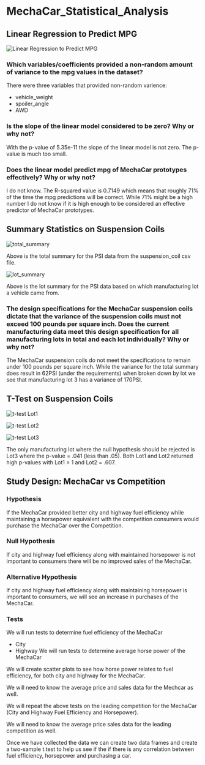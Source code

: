 # MechaCar_Statistical_Analysis

## Linear Regression to Predict MPG

![Linear Regression to Predict MPG](https://user-images.githubusercontent.com/115502048/218184125-f4bfd4bb-0219-4cb8-8870-9a05f3216785.png)

### Which variables/coefficients provided a non-random amount of variance to the mpg values in the dataset?

There were three variables that provided non-random varience:
* vehicle_weight
* spoiler_angle
* AWD

### Is the slope of the linear model considered to be zero? Why or why not?

With the p-value of 5.35e-11 the slope of the linear model is not zero. The p-value is much too small.

### Does the linear model predict mpg of MechaCar prototypes effectively? Why or why not?

I do not know. The R-squared value is 0.7149 which means that roughly 71% of the time the mpg predictions will be correct. While 71% might be a high number I do not know if it is high enough to be considered an effective predictor of MechaCar prototypes. 

## Summary Statistics on Suspension Coils

![total_summary](https://user-images.githubusercontent.com/115502048/218184188-508af859-9d32-4036-b22e-f6ffd6850eef.png)

Above is the total summary for the PSI data from the suspension_coil csv file.

![lot_summary](https://user-images.githubusercontent.com/115502048/218184228-1a8c0141-bbb7-4c8a-8390-f242df97e905.png)

Above is the lot summary for the PSI data based on which manufacturing lot a vehicle came from.

### The design specifications for the MechaCar suspension coils dictate that the variance of the suspension coils must not exceed 100 pounds per square inch. Does the current manufacturing data meet this design specification for all manufacturing lots in total and each lot individually? Why or why not?

The MechaCar suspension coils do not meet the specifications to remain under 100 pounds per square inch. While the variance for the total summary does result in 62PSI (under the requirements) when broken down by lot we see that manufacturing lot 3 has a variance of 170PSI.

## T-Test on Suspension Coils

![t-test Lot1](https://user-images.githubusercontent.com/115502048/218184277-c1aa5d10-c2a9-4325-9cdd-0594fb432216.png)

![t-test Lot2](https://user-images.githubusercontent.com/115502048/218184314-1780892f-e39b-4baa-af99-cda4870c090c.png)

![t-test Lot3](https://user-images.githubusercontent.com/115502048/218184343-0b1984f9-9ff1-4da0-8559-e8289481e8b0.png)

The only manufacturing lot where the null hypothesis should be rejected is Lot3 where the 
p-value = .041 (less than .05). Both Lot1 and Lot2 returned high p-values with Lot1 = 1 and Lot2 = .607.

## Study Design: MechaCar vs Competition

### Hypothesis

If the MechaCar provided better city and highway fuel efficiency while maintaining a horsepower equivalent with the competition consumers would purchase the MechaCar over the Competition.

### Null Hypothesis

If city and highway fuel efficiency along with maintained horsepower is not important to consumers there will be no improved sales of the MechaCar.

### Alternative Hypothesis

If city and highway fuel efficiency along with maintaining horsepower is important to consumers, we will see an increase in purchases of the MechaCar.

### Tests

We will run tests to determine fuel efficiency of the MechaCar
* City
* Highway
We will run tests to determine average horse power of the MechaCar

We will create scatter plots to see how horse power relates to fuel efficiency, for both city and highway for the MechaCar.

We will need to know the average price and sales data for the Mechcar as well.

We will repeat the above tests on the leading competition for the MechaCar (City and Highway Fuel Efficiency and Horsepower).

We will need to know the average price sales data for the leading competition as well.

Once we have collected the data we can create two data frames and create a two-sample t.test to help us see if the  if there is any correlation between fuel efficiency, horsepower and purchasing a car. 


